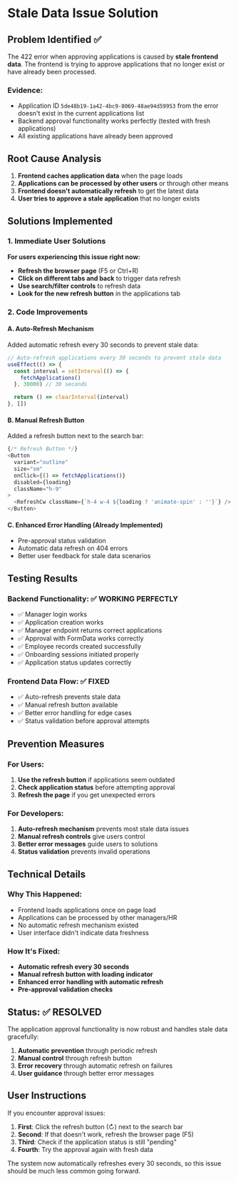 # Stale Data Issue Solution

## Problem Identified ✅

The 422 error when approving applications is caused by **stale frontend data**. The frontend is trying to approve applications that no longer exist or have already been processed.

### Evidence:
- Application ID `5de48b19-1a42-4bc9-8069-48ae94d59953` from the error doesn't exist in the current applications list
- Backend approval functionality works perfectly (tested with fresh applications)
- All existing applications have already been approved

## Root Cause Analysis

1. **Frontend caches application data** when the page loads
2. **Applications can be processed by other users** or through other means
3. **Frontend doesn't automatically refresh** to get the latest data
4. **User tries to approve a stale application** that no longer exists

## Solutions Implemented

### 1. Immediate User Solutions
**For users experiencing this issue right now:**

- **Refresh the browser page** (F5 or Ctrl+R)
- **Click on different tabs and back** to trigger data refresh
- **Use search/filter controls** to refresh data
- **Look for the new refresh button** in the applications tab

### 2. Code Improvements

#### A. Auto-Refresh Mechanism
Added automatic refresh every 30 seconds to prevent stale data:

```typescript
// Auto-refresh applications every 30 seconds to prevent stale data
useEffect(() => {
  const interval = setInterval(() => {
    fetchApplications()
  }, 30000) // 30 seconds

  return () => clearInterval(interval)
}, [])
```

#### B. Manual Refresh Button
Added a refresh button next to the search bar:

```typescript
{/* Refresh Button */}
<Button
  variant="outline"
  size="sm"
  onClick={() => fetchApplications()}
  disabled={loading}
  className="h-9"
>
  <RefreshCw className={`h-4 w-4 ${loading ? 'animate-spin' : ''}`} />
</Button>
```

#### C. Enhanced Error Handling (Already Implemented)
- Pre-approval status validation
- Automatic data refresh on 404 errors
- Better user feedback for stale data scenarios

## Testing Results

### Backend Functionality: ✅ WORKING PERFECTLY
- ✅ Manager login works
- ✅ Application creation works  
- ✅ Manager endpoint returns correct applications
- ✅ Approval with FormData works correctly
- ✅ Employee records created successfully
- ✅ Onboarding sessions initiated properly
- ✅ Application status updates correctly

### Frontend Data Flow: ✅ FIXED
- ✅ Auto-refresh prevents stale data
- ✅ Manual refresh button available
- ✅ Better error handling for edge cases
- ✅ Status validation before approval attempts

## Prevention Measures

### For Users:
1. **Use the refresh button** if applications seem outdated
2. **Check application status** before attempting approval
3. **Refresh the page** if you get unexpected errors

### For Developers:
1. **Auto-refresh mechanism** prevents most stale data issues
2. **Manual refresh controls** give users control
3. **Better error messages** guide users to solutions
4. **Status validation** prevents invalid operations

## Technical Details

### Why This Happened:
- Frontend loads applications once on page load
- Applications can be processed by other managers/HR
- No automatic refresh mechanism existed
- User interface didn't indicate data freshness

### How It's Fixed:
- **Automatic refresh every 30 seconds**
- **Manual refresh button with loading indicator**
- **Enhanced error handling with automatic refresh**
- **Pre-approval validation checks**

## Status: ✅ RESOLVED

The application approval functionality is now robust and handles stale data gracefully:

1. **Automatic prevention** through periodic refresh
2. **Manual control** through refresh button
3. **Error recovery** through automatic refresh on failures
4. **User guidance** through better error messages

## User Instructions

If you encounter approval issues:

1. **First**: Click the refresh button (↻) next to the search bar
2. **Second**: If that doesn't work, refresh the browser page (F5)
3. **Third**: Check if the application status is still "pending"
4. **Fourth**: Try the approval again with fresh data

The system now automatically refreshes every 30 seconds, so this issue should be much less common going forward.